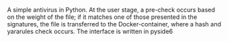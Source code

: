 A simple antivirus in Python. At the user stage, a pre-check occurs based on the weight of the file; if it matches one of those presented in the signatures, the file is transferred to the Docker-container, where a hash and yararules check occurs. The interface is written in pyside6
